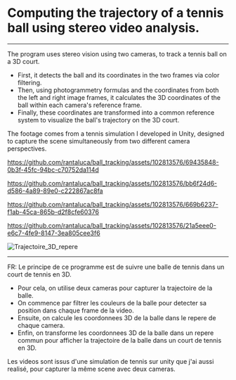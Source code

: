 # Computing the trajectory of a tennis ball using stereo video analysis.

------------------

The program uses stereo vision using two cameras, to track a tennis ball on a 3D court.

- First, it detects the ball and its coordinates in the two frames via color filtering.
- Then, using photogrammetry formulas and the coordinates from both the left and right image frames, it calculates the 3D coordinates of the ball within each camera's reference frame.
- Finally, these coordinates are transformed into a common reference system to visualize the ball's trajectory on the 3D court.

The footage comes from a tennis simulation I developed in Unity, designed to capture the scene simultaneously from two different camera perspectives.

https://github.com/rantaluca/ball_tracking/assets/102813576/69435848-0b3f-45fc-94bc-c70752da114d

https://github.com/rantaluca/ball_tracking/assets/102813576/bb6f24d6-d586-4a89-89e0-c222867ac8fa

https://github.com/rantaluca/ball_tracking/assets/102813576/669b6237-f1ab-45ca-865b-d2f8cfe60376

https://github.com/rantaluca/ball_tracking/assets/102813576/21a5eee0-e6c7-4fe9-8147-3ea805cee3f6

![Trajectoire_3D_repere](https://github.com/rantaluca/ball_tracking/assets/102813576/f1f78b13-3b47-49b2-bedc-623e04f927a1)

------------------

FR: 
Le principe de ce programme est de suivre une balle de tennis dans un court de tennis en 3D. 

- Pour cela, on utilise deux cameras pour capturer la trajectoire de la balle. 
- On commence par filtrer les couleurs de la balle pour detecter sa position dans chaque frame de la video. 
- Ensuite, on calcule les coordonnees 3D de la balle dans le repere de chaque camera. 
- Enfin, on transforme les coordonnees 3D de la balle dans un repere commun pour afficher la trajectoire de la balle dans un court de tennis en 3D.

Les videos sont issus d'une simulation de tennis sur unity que j'ai aussi realisé, pour capturer la même scene avec deux cameras.

